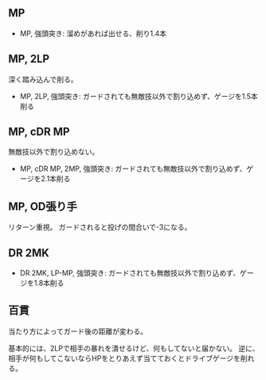 ## MP

- MP, 強頭突き: 溜めがあれば出せる、削り1.4本

## MP, 2LP

深く踏み込んで削る。

- MP, 2LP, 強頭突き: ガードされても無敵技以外で割り込めず、ゲージを1.5本削る

## MP, cDR MP

無敵技以外で割り込めない。

- MP, cDR MP, 2MP, 強頭突き: ガードされても無敵技以外で割り込めず、ゲージを2.1本削る

## MP, OD張り手

リターン重視。
ガードされると投げの間合いで-3になる。

## DR 2MK

- DR 2MK, LP-MP, 強頭突き: ガードされても無敵技以外で割り込めず、ゲージを1.8本削る

## 百貫

当たり方によってガード後の距離が変わる。

基本的には、2LPで相手の暴れを潰せるけど、何もしてないと届かない。
逆に、相手が何もしてこないならHPをとりあえず当てておくとドライブゲージを削れる。
